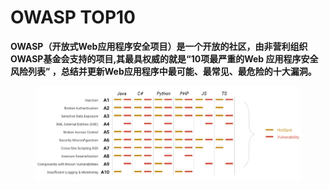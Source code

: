 # OWASP TOP10

**OWASP（开放式Web应用程序安全项目）是一个开放的社区，由非营利组织 OWASP基金会支持的项目,其最具权威的就是“10项最严重的Web 应用程序安全风险列表” ，总结并更新Web应用程序中最可能、最常见、最危险的十大漏洞。**

<figure><img src=".gitbook/assets/image.png" alt=""><figcaption></figcaption></figure>
